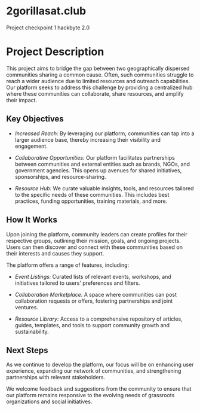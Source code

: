# 2gorillasat.club
Project checkpoint 1 hackbyte 2.0

# Project Description

This project aims to bridge the gap between two geographically dispersed communities sharing a common cause. Often, such communities struggle to reach a wider audience due to limited resources and outreach capabilities. Our platform seeks to address this challenge by providing a centralized hub where these communities can collaborate, share resources, and amplify their impact.

## Key Objectives

- *Increased Reach:* By leveraging our platform, communities can tap into a larger audience base, thereby increasing their visibility and engagement.

- *Collaborative Opportunities:* Our platform facilitates partnerships between communities and external entities such as brands, NGOs, and government agencies. This opens up avenues for shared initiatives, sponsorships, and resource-sharing.

- *Resource Hub:* We curate valuable insights, tools, and resources tailored to the specific needs of these communities. This includes best practices, funding opportunities, training materials, and more.

## How It Works

Upon joining the platform, community leaders can create profiles for their respective groups, outlining their mission, goals, and ongoing projects. Users can then discover and connect with these communities based on their interests and causes they support.

The platform offers a range of features, including:

- *Event Listings:* Curated lists of relevant events, workshops, and initiatives tailored to users' preferences and filters.

- *Collaboration Marketplace:* A space where communities can post collaboration requests or offers, fostering partnerships and joint ventures.

- *Resource Library:* Access to a comprehensive repository of articles, guides, templates, and tools to support community growth and sustainability.



## Next Steps

As we continue to develop the platform, our focus will be on enhancing user experience, expanding our network of communities, and strengthening partnerships with relevant stakeholders.

We welcome feedback and suggestions from the community to ensure that our platform remains responsive to the evolving needs of grassroots organizations and social initiatives.

